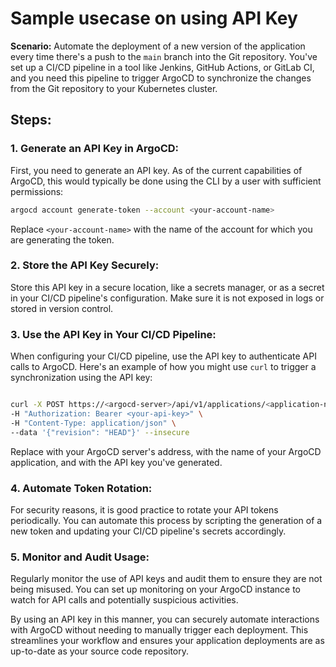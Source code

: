 # Sample usecase on using API Key

**Scenario:**
Automate the deployment of a new version of the application every time there's a push to the `main` branch into the Git repository. You've set up a CI/CD pipeline in a tool like Jenkins, GitHub Actions, or GitLab CI, and you need this pipeline to trigger ArgoCD to synchronize the changes from the Git repository to your Kubernetes cluster.

## Steps:


### 1. Generate an API Key in ArgoCD:
   First, you need to generate an API key. As of the current capabilities of ArgoCD, this would typically be done using the CLI by a user with sufficient permissions:
    
   ```sh
   argocd account generate-token --account <your-account-name>
   ```
   Replace `<your-account-name>` with the name of the account for which you are generating the token.

### 2. Store the API Key Securely:
   Store this API key in a secure location, like a secrets manager, or as a secret in your CI/CD pipeline's configuration. Make sure it is not exposed in logs or stored in version control.

### 3. Use the API Key in Your CI/CD Pipeline:
   When configuring your CI/CD pipeline, use the API key to authenticate API calls to ArgoCD. Here's an example of how you might use `curl` to trigger a synchronization using the API key:
   ```sh
   
   curl -X POST https://<argocd-server>/api/v1/applications/<application-name>/sync \
   -H "Authorization: Bearer <your-api-key>" \
   -H "Content-Type: application/json" \
   --data '{"revision": "HEAD"}' --insecure

  ```
   Replace <argocd-server> with your ArgoCD server's address, <application-name> with the name of your ArgoCD application, and <your-api-key> with the API key you've generated.

### 4. Automate Token Rotation:
   For security reasons, it is good practice to rotate your API tokens periodically. You can automate this process by scripting the generation of a new token and updating your CI/CD pipeline's secrets accordingly.

### 5. Monitor and Audit Usage:
   Regularly monitor the use of API keys and audit them to ensure they are not being misused. You can set up monitoring on your ArgoCD instance to watch for API calls and potentially suspicious activities.

By using an API key in this manner, you can securely automate interactions with ArgoCD without needing to manually trigger each deployment. This streamlines your workflow and ensures your application deployments are as up-to-date as your source code repository.


